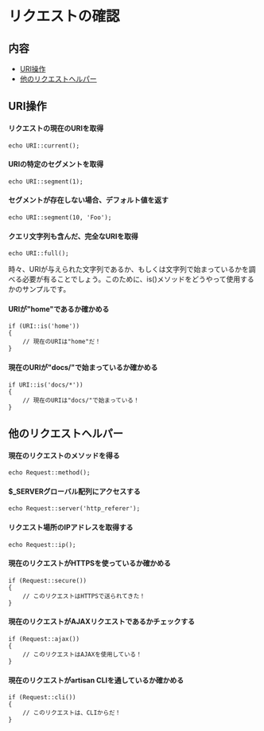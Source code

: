 # リクエストの確認

## 内容

- [URI操作](#working-with-the-uri)
- [他のリクエストヘルパー](#other-request-helpers)

<a name="working-with-the-uri"></a>
## URI操作

#### リクエストの現在のURIを取得

	echo URI::current();

#### URIの特定のセグメントを取得

	echo URI::segment(1);

#### セグメントが存在しない場合、デフォルト値を返す

	echo URI::segment(10, 'Foo');

#### クエリ文字列も含んだ、完全なURIを取得

	echo URI::full();

時々、URIが与えられた文字列であるか、もしくは文字列で始まっているかを調べる必要が有ることでしょう。このために、is()メソッドをどうやって使用するかのサンプルです。

#### URIが"home"であるか確かめる

	if (URI::is('home'))
	{
		// 現在のURIは"home"だ！
	}

#### 現在のURIが"docs/"で始まっているか確かめる

	if URI::is('docs/*'))
	{
		// 現在のURIは"docs/"で始まっている！
	}

<a name="other-request-helpers"></a>
## 他のリクエストヘルパー

#### 現在のリクエストのメソッドを得る

	echo Request::method();

#### $_SERVERグローバル配列にアクセスする

	echo Request::server('http_referer');

#### リクエスト場所のIPアドレスを取得する

	echo Request::ip();

#### 現在のリクエストがHTTPSを使っているか確かめる

	if (Request::secure())
	{
		// このリクエストはHTTPSで送られてきた！
	}

#### 現在のリクエストがAJAXリクエストであるかチェックする

	if (Request::ajax())
	{
		// このリクエストはAJAXを使用している！
	}

#### 現在のリクエストがartisan CLIを通しているか確かめる

	if (Request::cli())
	{
		// このリクエストは、CLIからだ！
	}